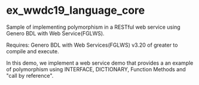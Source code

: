 # ex_wwdc19_language_core
Sample of implementing polymorphism in a RESTful web service using Genero BDL with Web Service(FGLWS).

Requires: Genero BDL with Web Services(FGLWS) v3.20 of greater to compile and execute.

In this demo, we implement a web service demo that provides a an example of polymorphism using INTERFACE, DICTIONARY, Function Methods and "call by reference".
